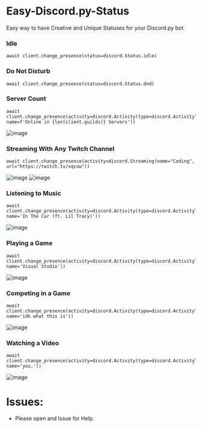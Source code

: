 # Easy-Discord.py-Status
Easy way to have Creative and Unique Statuses for your Discord.py bot.

### Idle
```
await client.change_presence(status=discord.Status.idle)
```
### Do Not Disturb
```
await client.change_presence(status=discord.Status.dnd)
```

### Server Count
```
await client.change_presence(activity=discord.Activity(type=discord.ActivityType.playing, name=f'Online in {len(client.guilds)} Servers'))
```
![image](https://user-images.githubusercontent.com/93454464/152406794-fc62d3f2-25e4-4666-a81d-381b55186f18.png)

### Streaming With Any Twitch Channel
```
await client.change_presence(activity=discord.Streaming(name="Coding", url="https://twitch.tv/xqcow"))
```
![image](https://user-images.githubusercontent.com/93454464/152407269-7c32de17-6d9a-4238-b200-2eb9cda9de4c.png)
![image](https://user-images.githubusercontent.com/93454464/152407265-92321e30-97e2-4104-bfa4-7705098fc54f.png)

### Listening to Music
```
await client.change_presence(activity=discord.Activity(type=discord.ActivityType.listening, name='In The Car (ft. Lil Tracy)'))
```
![image](https://user-images.githubusercontent.com/93454464/152407474-62a6e159-6c3e-4859-824d-937cc412f922.png)

### Playing a Game
```
await client.change_presence(activity=discord.Activity(type=discord.ActivityType.playing, name='Visual Studio'))
```
![image](https://user-images.githubusercontent.com/93454464/152408660-73364c52-9c8b-41c8-8cf8-36c7dc4b140e.png)

### Competing in a Game
```
await client.change_presence(activity=discord.Activity(type=discord.ActivityType.competing, name='idk what this is'))
```
![image](https://user-images.githubusercontent.com/93454464/152408810-6ae6a805-e2e5-44e1-b10f-5693d75294f5.png)

### Watching a Video
```
await client.change_presence(activity=discord.Activity(type=discord.ActivityType.watching, name='you.'))
```
![image](https://user-images.githubusercontent.com/93454464/152409020-7f1e7863-5a68-49cf-a6d8-966712d622ba.png)

# Issues:

* Please open and Issue for Help.

